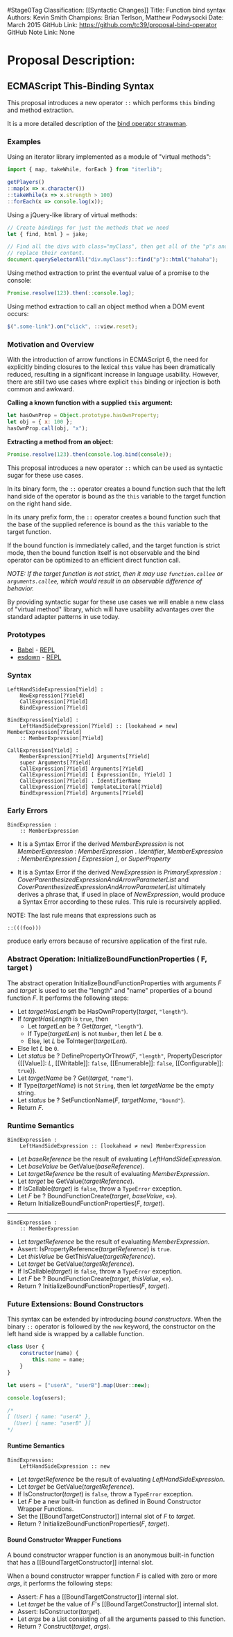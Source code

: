 #Stage0Tag
Classification: [[Syntactic Changes]]
Title: Function bind syntax
Authors: Kevin Smith
Champions: Brian Terlson, Matthew Podwysocki
Date: March 2015
GitHub Link: https://github.com/tc39/proposal-bind-operator
GitHub Note Link: None

# Proposal Description:
## ECMAScript This-Binding Syntax ##

This proposal introduces a new operator `::` which performs `this` binding and method extraction.

It is a more detailed description of the [bind operator strawman](http://wiki.ecmascript.org/doku.php?id=strawman:bind_operator).

### Examples ###

Using an iterator library implemented as a module of "virtual methods":

```js
import { map, takeWhile, forEach } from "iterlib";

getPlayers()
::map(x => x.character())
::takeWhile(x => x.strength > 100)
::forEach(x => console.log(x));
```

Using a jQuery-like library of virtual methods:

```js
// Create bindings for just the methods that we need
let { find, html } = jake;

// Find all the divs with class="myClass", then get all of the "p"s and
// replace their content.
document.querySelectorAll("div.myClass")::find("p")::html("hahaha");
```

Using method extraction to print the eventual value of a promise to the console:

```js
Promise.resolve(123).then(::console.log);
```

Using method extraction to call an object method when a DOM event occurs:

```js
$(".some-link").on("click", ::view.reset);
```

### Motivation and Overview ###

With the introduction of arrow functions in ECMAScript 6, the need for explicitly binding closures to the lexical `this` value has been dramatically reduced, resulting in a significant increase in language usability.  However, there are still two use cases where explicit `this` binding or injection is both common and awkward.

**Calling a known function with a supplied `this` argument:**

```js
let hasOwnProp = Object.prototype.hasOwnProperty;
let obj = { x: 100 };
hasOwnProp.call(obj, "x");
```

**Extracting a method from an object:**

```js
Promise.resolve(123).then(console.log.bind(console));
```

This proposal introduces a new operator `::` which can be used as syntactic sugar for these use cases.

In its binary form, the `::` operator creates a bound function such that the left hand side of the operator is bound as the `this` variable to the target function on the right hand side.

In its unary prefix form, the `::` operator creates a bound function such that the base of the supplied reference is bound as the `this` variable to the target function.

If the bound function is immediately called, and the target function is strict mode, then the bound function itself is not observable and the bind operator can be optimized to an efficient direct function call.

_NOTE: If the target function is not strict, then it may use `function.callee` or `arguments.callee`, which would result in an observable difference of behavior._

By providing syntactic sugar for these use cases we will enable a new class of "virtual method" library, which will have usability advantages over the standard adapter patterns in use today.

### Prototypes ###

- [Babel](https://github.com/babel/babel) - [REPL](https://babeljs.io/repl/)
- [esdown](https://github.com/zenparsing/esdown) - [REPL](http://zenparsing.github.io/esdown/repl/)

### Syntax ###

    LeftHandSideExpression[Yield] :
        NewExpression[?Yield]
        CallExpression[?Yield]
        BindExpression[?Yield]

    BindExpression[Yield] :
        LeftHandSideExpression[?Yield] :: [lookahead ≠ new] MemberExpression[?Yield]
        :: MemberExpression[?Yield]

    CallExpression[Yield] :
        MemberExpression[?Yield] Arguments[?Yield]
        super Arguments[?Yield]
        CallExpression[?Yield] Arguments[?Yield]
        CallExpression[?Yield] [ Expression[In, ?Yield] ]
        CallExpression[?Yield] . IdentifierName
        CallExpression[?Yield] TemplateLiteral[?Yield]
        BindExpression[?Yield] Arguments[?Yield]

### Early Errors ###

    BindExpression :
        :: MemberExpression

- It is a Syntax Error if the derived *MemberExpression* is not *MemberExpression : MemberExpression . Identifier*, *MemberExpression : MemberExpression [ Expression ]*, or *SuperProperty*

- It is a Syntax Error if the derived *NewExpression* is *PrimaryExpression : CoverParenthesizedExpressionAndArrowParameterList* and *CoverParenthesizedExpressionAndArrowParameterList* ultimately derives a phrase that, if used in place of *NewExpression*, would produce a Syntax Error according to these rules. This rule is recursively applied.

NOTE:  The last rule means that expressions such as

    ::(((foo)))

produce early errors because of recursive application of the first rule.

### Abstract Operation: InitializeBoundFunctionProperties ( F, target ) ###

The abstract operation InitializeBoundFunctionProperties with arguments _F_ and _target_ is used to set the "length" and "name" properties of a bound function _F_. It performs the following steps:

- Let _targetHasLength_ be HasOwnProperty(_target_, `"length"`).
- If _targetHasLength_ is `true`, then
    - Let _targetLen_ be ? Get(_target_, `"length"`).
    - If Type(_targetLen_) is not `Number`, then let _L_ be `0`.
    - Else, let _L_ be ToInteger(_targetLen_).
- Else let _L_ be `0`.
- Let _status_ be ? DefinePropertyOrThrow(_F_, `"length"`, PropertyDescriptor {[[Value]]: _L_, [[Writable]]: `false`, [[Enumerable]]: `false`, [[Configurable]]: `true`}).
- Let _targetName_ be ? Get(_target_, `"name"`).
- If Type(_targetName_) is not `String`, then let _targetName_ be the empty string.
- Let _status_ be ? SetFunctionName(_F_, _targetName_, `"bound"`).
- Return _F_.

### Runtime Semantics ###

    BindExpression :
        LeftHandSideExpression :: [lookahead ≠ new] MemberExpression

- Let _baseReference_ be the result of evaluating _LeftHandSideExpression_.
- Let _baseValue_ be GetValue(_baseReference_).
- Let _targetReference_ be the result of evaluating _MemberExpression_.
- Let _target_ be GetValue(_targetReference_).
- If IsCallable(_target_) is `false`, throw a `TypeError` exception.
- Let _F_ be ? BoundFunctionCreate(_target_, _baseValue_, «»).
- Return InitializeBoundFunctionProperties(_F_, _target_).

----

    BindExpression :
        :: MemberExpression

- Let _targetReference_ be the result of evaluating _MemberExpression_.
- Assert: IsPropertyReference(_targetReference_) is `true`.
- Let _thisValue_ be GetThisValue(_targetReference_).
- Let _target_ be GetValue(_targetReference_).
- If IsCallable(_target_) is `false`, throw a `TypeError` exception.
- Let _F_ be ? BoundFunctionCreate(_target_, _thisValue_, «»).
- Return ? InitializeBoundFunctionProperties(_F_, _target_).

### Future Extensions:  Bound Constructors ###

This syntax can be extended by introducing *bound constructors*.  When the binary `::` operator is followed by the `new` keyword, the constructor on the left hand side is wrapped by a callable function.

```js
class User {
    constructor(name) {
        this.name = name;
    }
}

let users = ["userA", "userB"].map(User::new);

console.log(users);

/*
[ (User) { name: "userA" },
  (User) { name: "userB" }]
*/
```
#### Runtime Semantics ####

    BindExpression:
        LeftHandSideExpression :: new

- Let _targetReference_ be the result of evaluating _LeftHandSideExpression_.
- Let _target_ be GetValue(_targetReference_).
- If IsConstructor(_target_) is `false`, throw a `TypeError` exception.
- Let _F_ be a new built-in function as defined in Bound Constructor Wrapper Functions.
- Set the [[BoundTargetConstructor]] internal slot of _F_ to _target_.
- Return ? InitializeBoundFunctionProperties(_F_, _target_).

#### Bound Constructor Wrapper Functions ####

A bound constructor wrapper function is an anonymous built-in function that has a [[BoundTargetConstructor]] internal slot.

When a bound constructor wrapper function _F_ is called with zero or more _args_, it performs the following steps:

- Assert: _F_ has a [[BoundTargetConstructor]] internal slot.
- Let _target_ be the value of _F_'s [[BoundTargetConstructor]] internal slot.
- Assert: IsConstructor(_target_).
- Let _args_ be a List consisting of all the arguments passed to this function.
- Return ? Construct(_target_, _args_).
